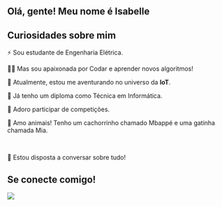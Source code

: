 ## Olá, gente! Meu nome é Isabelle

## Curiosidades sobre mim
<p>⚡ Sou estudante de Engenharia Elétrica.</p>
<p>👩‍💻 Mas sou apaixonada por Codar e aprender novos algoritmos!</p>
<p>🔮 Atualmente, estou me aventurando no universo da <b>IoT</b>.</p>
<p>📜 Já tenho um diploma como Técnica em Informática.</p>
<p>🏅 Adoro participar de competições.</p>
<p>🐾 Amo animais! Tenho um cachorrinho chamado Mbappé e uma gatinha chamada Mia.</p>
<br>
<p>💬 Estou disposta a conversar sobre tudo!</p>

## Se conecte comigo!
<a href="//www.linkedin.com/in/isabelle-medeiros"><img src="https://img.shields.io/badge/LinkedIn-0077B5?style=for-the-badge&logo=linkedin&logoColor=white"/></a>
<!--
**devmailisa/devmailisa** is a ✨ _special_ ✨ repository because its `README.md` (this file) appears on your GitHub profile.

Here are some ideas to get you started:

- 🔭 I’m currently working on ...
- 🌱 I’m currently learning ...
- 👯 I’m looking to collaborate on ...
- 🤔 I’m looking for help with ...
- 💬 Ask me about ...
- 📫 How to reach me: ...
- 😄 Pronouns: ...
- ⚡ Fun fact: ...
-->
